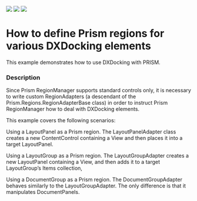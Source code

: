 <!-- default badges list -->
![](https://img.shields.io/endpoint?url=https://codecentral.devexpress.com/api/v1/VersionRange/128643433/11.2.7%2B)
[![](https://img.shields.io/badge/Open_in_DevExpress_Support_Center-FF7200?style=flat-square&logo=DevExpress&logoColor=white)](https://supportcenter.devexpress.com/ticket/details/E3339)
[![](https://img.shields.io/badge/📖_How_to_use_DevExpress_Examples-e9f6fc?style=flat-square)](https://docs.devexpress.com/GeneralInformation/403183)
<!-- default badges end -->
# How to define Prism regions for various DXDocking elements


<p>This example demonstrates how to use DXDocking with PRISM.</p>


<h3>Description</h3>

<p>Since Prism RegionManager supports standard controls only, it is necessary to write custom RegionAdapters (a descendant of the Prism.Regions.RegionAdapterBase class) in order to instruct Prism RegionManager how to deal with DXDocking elements.</p>
<p>This example covers the following scenarios:</p>
<p>Using a LayoutPanel as a Prism region. The LayoutPanelAdapter class creates a new ContentControl containing a View and then places it into a target LayoutPanel.</p>
<p>Using a LayoutGroup as a Prism region. The LayoutGroupAdapter creates a new LayoutPanel containing a View, and then adds it to a target LayoutGroup&rsquo;s Items collection,</p>
<p>Using a DocumentGroup as a Prism region. The DocumentGroupAdapter behaves similarly to the LayoutGroupAdapter. The only difference is that it manipulates DocumentPanels.</p>

<br/>


